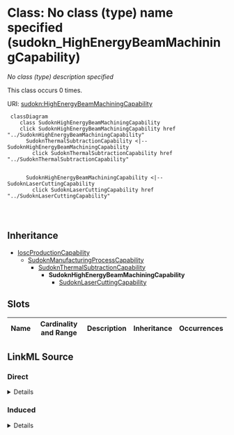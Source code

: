 

# Class: No class (type) name specified (sudokn_HighEnergyBeamMachiningCapability)


_No class (type) description specified_






This class occurs 0 times.


URI: [sudokn:HighEnergyBeamMachiningCapability](http://asu.edu/semantics/SUDOKN/HighEnergyBeamMachiningCapability)






```mermaid
 classDiagram
    class SudoknHighEnergyBeamMachiningCapability
    click SudoknHighEnergyBeamMachiningCapability href "../SudoknHighEnergyBeamMachiningCapability"
      SudoknThermalSubtractionCapability <|-- SudoknHighEnergyBeamMachiningCapability
        click SudoknThermalSubtractionCapability href "../SudoknThermalSubtractionCapability"
      

      SudoknHighEnergyBeamMachiningCapability <|-- SudoknLaserCuttingCapability
        click SudoknLaserCuttingCapability href "../SudoknLaserCuttingCapability"
      
      
      
```





## Inheritance
* [IoscProductionCapability](../classes/IoscProductionCapability.md)
    * [SudoknManufacturingProcessCapability](../classes/SudoknManufacturingProcessCapability.md)
        * [SudoknThermalSubtractionCapability](../classes/SudoknThermalSubtractionCapability.md)
            * **SudoknHighEnergyBeamMachiningCapability**
                * [SudoknLaserCuttingCapability](../classes/SudoknLaserCuttingCapability.md)



## Slots

| Name | Cardinality and Range | Description | Inheritance | Occurrences |
| ---  | --- | --- | --- | --- |














## LinkML Source

<!-- TODO: investigate https://stackoverflow.com/questions/37606292/how-to-create-tabbed-code-blocks-in-mkdocs-or-sphinx -->

### Direct

<details>

```yaml
name: sudokn_HighEnergyBeamMachiningCapability
conforms_to: No schema conformance document specified
annotations:
  count:
    tag: count
    value: 0
description: No class (type) description specified
title: No class (type) name specified
from_schema: sudokn-kg
rank: 1000
is_a: sudokn_ThermalSubtractionCapability
class_uri: sudokn:HighEnergyBeamMachiningCapability

```
</details>

### Induced

<details>

```yaml
name: sudokn_HighEnergyBeamMachiningCapability
conforms_to: No schema conformance document specified
annotations:
  count:
    tag: count
    value: 0
description: No class (type) description specified
title: No class (type) name specified
from_schema: sudokn-kg
rank: 1000
is_a: sudokn_ThermalSubtractionCapability
class_uri: sudokn:HighEnergyBeamMachiningCapability

```
</details>